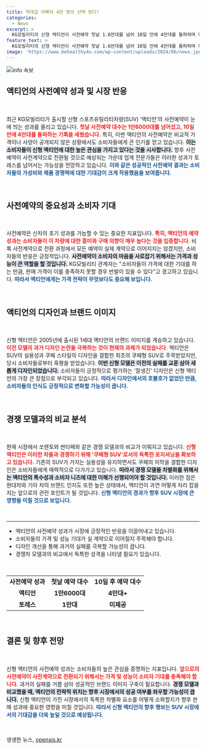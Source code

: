 ```yaml
---
title: 역대급 아빠차 4만 명의 선택 받다!
categories:
  - News
excerpt: >
  KG모빌리티의 신형 액티언이 사전예약 첫날 1.6만대를 넘어 10일 만에 4만대를 돌파하며 대박 조짐을 보이고 있다. 성패의 열쇠는 가성비에 달렸으며, 토레스를 넘는 역대급 성과가 기대된다.
feature_text: >
  KG모빌리티의 신형 액티언이 사전예약 첫날 1.6만대를 넘어 10일 만에 4만대를 돌파하며 대박 조짐을 보이고 있다. 성패의 열쇠는 가성비에 달렸으며, 토레스를 넘는 역대급 성과가 기대된다.
image: 'https://www.behealthy4u.com/wp-content/uploads/2024/06/news.jpg'
---
```


<p><img src="https://www.behealthy4u.com/wp-content/uploads/2024/06/news.jpg" alt="info 속보" /></p>

<h2 data-ke-size="size26">액티언의 사전예약 성과 및 시장 반응</h2>

<p data-ke-size="size16">&nbsp;</p>

<p>최근 KG모빌리티가 출시할 신형 스포츠유틸리티차량(SUV) ‘액티언’의 사전예약이 눈에 띄는 성과를 올리고 있습니다. <b><span style="color: #ee2323;">첫날 사전예약 대수는 1만6000대를 넘어섰고, 10일 만에 4만대를 돌파하는 기록을 세웠습니다.</span></b> 특히, 이번 액티언의 사전예약은 비교적 가격이나 사양이 공개되지 않은 상황에서도 소비자들에게 큰 인기를 얻고 있습니다. <b><span style="background-color: #21538527;">이는 소비자들이 신형 액티언에 대한 높은 관심을 가지고 있다는 것을 시사합니다.</span></b> 향후 사전예약이 사전계약으로 전환될 것으로 예상되는 가운데 업계 전문가들은 이러한 성과가 토레스를 넘어서는 가능성을 전망하고 있습니다. <b><span style="color: #1a5490;">이와 같은 성공적인 사전예약 결과는 소비자들의 가성비와 제품 경쟁력에 대한 기대감이 크게 작용했음을 보여줍니다.</span></b></p>

<p data-ke-size="size16">&nbsp;</p>

<h2 data-ke-size="size26">사전예약의 중요성과 소비자 기대</h2>

<p data-ke-size="size16">&nbsp;</p>

<p>사전예약은 신차의 초기 성과를 가늠할 수 있는 중요한 지표입니다. <b><span style="color: #ee2323;">특히, 액티언의 예약 성과는 소비자들이 이 차량에 대한 흥미와 구매 의향이 매우 높다는 것을 입증합니다.</span></b> 비록 사전계약으로 전환 과정에서 모든 예약이 실제 계약으로 이어지지는 않겠지만, 소비자들의 반응은 긍정적입니다. <b><span style="background-color: #21538527;">사전예약이 소비자의 마음을 사로잡기 위해서는 가격과 성능이 큰 역할을 할 것입니다.</span></b> KG모빌리티 관계자는 "소비자들이 가격에 대한 기대를 하는 만큼, 판매 가격이 이를 충족하지 못할 경우 반발이 있을 수 있다"고 경고하고 있습니다. <b><span style="color: #1a5490;">따라서 액티언에게는 가격 전략이 무엇보다도 중요해 보입니다.</span></b></p>

<p data-ke-size="size16">&nbsp;</p>

<h2 data-ke-size="size26">액티언의 디자인과 브랜드 이미지</h2>

<p data-ke-size="size16">&nbsp;</p>

<p>신형 액티언은 2005년에 출시된 1세대 액티언의 브랜드 이미지를 계승하고 있습니다. <b><span style="color: #ee2323;">이전 모델의 과거 디자인 논란을 극복하는 것이 현재의 과제가 되었습니다.</span></b> 액티언은 SUV의 실용성과 쿠페 스타일의 디자인을 결합한 최초의 쿠페형 SUV로 주목받았지만, 당시 소비자들로부터 혹평을 받았습니다. <b><span style="background-color: #21538527;">이번 신형 모델은 이전의 실패를 교훈 삼아 새롭게 디자인되었습니다.</span></b> 소비자들이 긍정적으로 평가하는 '잘생긴' 디자인은 신형 액티언의 가장 큰 장점으로 부각되고 있습니다. <b><span style="color: #1a5490;">따라서 디자인에서의 호불호가 없었던 만큼, 소비자들의 인식도 긍정적으로 변화할 가능성이 큽니다.</span></b></p>

<p data-ke-size="size16">&nbsp;</p>

<h2 data-ke-size="size26">경쟁 모델과의 비교 분석</h2>

<p data-ke-size="size16">&nbsp;</p>

<p>현재 시장에서 쏘렌토와 싼타페와 같은 경쟁 모델과의 비교가 이뤄지고 있습니다. <b><span style="color: #ee2323;">신형 액티언은 이러한 차들과 경쟁하기 위해 '쿠페형 SUV'로서의 독특한 포지셔닝을 확보하고 있습니다.</span></b> 기존의 SUV가 가지는 실용성을 유지하면서도 쿠페의 미학을 결합한 디자인은 소비자들에게 매력적으로 다가가고 있습니다. <b><span style="background-color: #21538527;">따라서 경쟁 모델들 차별화를 위해서는 액티언의 특수성과 소비자 니즈에 대한 이해가 선행되어야 할 것입니다.</span></b> 이러한 점은 현대차와 기아 차의 브랜드 인지도 또한 높은 상태에서, 액티언이 과연 어떻게 자리 잡을지는 앞으로의 관전 포인트가 될 것입니다. <b><span style="color: #1a5490;">신형 액티언의 경과가 향후 SUV 시장에 큰 영향을 미칠 것으로 보입니다.</span></b></p>

<p data-ke-size="size16">&nbsp;</p>

<hr>

<ul>
  <li>액티언의 사전예약 성과가 시장에 긍정적인 반응을 이끌어내고 있습니다.</li>
  <li>소비자들의 가격 및 성능 기대가 실 계약으로 이어질지 주목해야 합니다.</li>
  <li>디자인 개선을 통해 과거의 실패를 극복할 가능성이 큽니다.</li>
  <li>경쟁차 모델과의 비교에서 독특한 성격을 나타낼 필요가 있습니다.</li>
</ul>

<p data-ke-size="size16">&nbsp;</p>

<table style="width: 100%; border-collapse: collapse;">
  <tr>
    <td style="text-align: center; height: 17px;"><b>사전예약 성과</b></td>
    <td style="text-align: center; height: 17px;"><b>첫날 예약 대수</b></td>
    <td style="text-align: center; height: 17px;"><b>10일 후 예약 대수</b></td>
  </tr>
  <tr>
    <td style="text-align: center; height: 17px;"><b>액티언</b></td>
    <td style="text-align: center; height: 17px;"><b>1만6000대</b></td>
    <td style="text-align: center; height: 17px;"><b>4만대+</b></td>
  </tr>
  <tr>
    <td style="text-align: center; height: 17px;"><b>토레스</b></td>
    <td style="text-align: center; height: 17px;"><b>1만대</b></td>
    <td style="text-align: center; height: 17px;"><b>미제공</b></td>
  </tr>
</table>

<p data-ke-size="size16">&nbsp;</p>

<h2 data-ke-size="size26">결론 및 향후 전망</h2>

<p data-ke-size="size16">&nbsp;</p>

<p>신형 액티언의 사전예약 성과는 소비자들의 높은 관심을 증명하는 지표입니다. <b><span style="color: #ee2323;">앞으로의 사전예약이 사전계약으로 전환되기 위해서는 가격 및 성능이 소비자 기대를 충족해야 합니다.</span></b> 과거의 실패를 거름 삼아 성공적인 브랜드 이미지 구축이 필요합니다. <b><span style="background-color: #21538527;">경쟁 모델과 비교했을 때, 액티언의 전략적 위치는 향후 시장에서의 성공 여부를 좌우할 가능성이 큽니다.</span></b> 신형 액티언이 가진 시장에서의 독특한 차별화 요소를 어떻게 소화할지가 향후 판매 성과에 중요한 영향을 미칠 것입니다. <b><span style="color: #1a5490;">따라서 신형 액티언의 향후 행보는 SUV 시장에서의 기대감을 더욱 높일 것으로 예상됩니다.</span></b></p>

<p data-ke-size="size16">&nbsp;</p>
생생한 뉴스, <a href="https://opensis.kr" rel="dofollow">opensis.kr</a>


